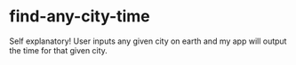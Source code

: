 # find-any-city-time
Self explanatory! User inputs any given city on earth and my app will output the time for that given city.
